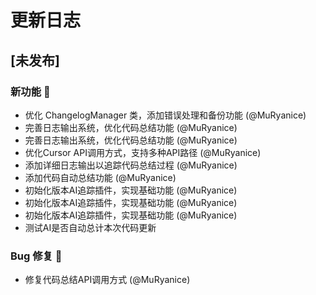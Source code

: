 # 更新日志

## [未发布]
### 新功能 🎉
- 优化 ChangelogManager 类，添加错误处理和备份功能 (@MuRyanice)
- 完善日志输出系统，优化代码总结功能 (@MuRyanice)
- 完善日志输出系统，优化代码总结功能 (@MuRyanice)
- 优化Cursor API调用方式，支持多种API路径 (@MuRyanice)
- 添加详细日志输出以追踪代码总结过程 (@MuRyanice)
- 添加代码自动总结功能 (@MuRyanice)
- 初始化版本AI追踪插件，实现基础功能 (@MuRyanice)
- 初始化版本AI追踪插件，实现基础功能 (@MuRyanice)
- 初始化版本AI追踪插件，实现基础功能 (@MuRyanice)
- 测试AI是否自动总计本次代码更新

### Bug 修复 🐛
- 修复代码总结API调用方式 (@MuRyanice)
